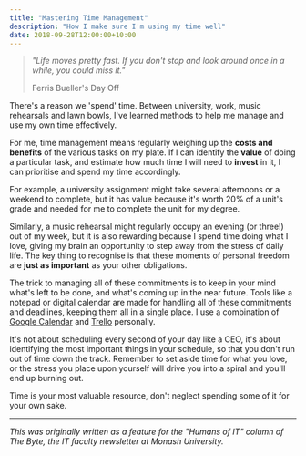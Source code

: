 ```yaml
---
title: "Mastering Time Management"
description: "How I make sure I'm using my time well"
date: 2018-09-28T12:00:00+10:00
---
```


> _"Life moves pretty fast. If you don't stop and look around once in a while, you could miss it."_
>
> Ferris Bueller's Day Off

<!--more-->

There's a reason we 'spend' time. Between university, work, music rehearsals and lawn bowls, I've learned methods to help me manage and use my own time effectively.

For me, time management means regularly weighing up the **costs and benefits** of the various tasks on my plate. If I can identify the **value** of doing a particular task, and estimate how much time I will need to **invest** in it, I can prioritise and spend my time accordingly.

For example, a university assignment might take several afternoons or a weekend to complete, but it has value because it's worth 20% of a unit's grade and needed for me to complete the unit for my degree.

Similarly, a music rehearsal might regularly occupy an evening (or three!) out of my week, but it is also rewarding because I spend time doing what I love, giving my brain an opportunity to step away from the stress of daily life. The key thing to recognise is that these moments of personal freedom are **just as important** as your other obligations.

The trick to managing all of these commitments is to keep in your mind what's left to be done, and what's coming up in the near future. Tools like a notepad or digital calendar are made for handling all of these commitments and deadlines, keeping them all in a single place. I use a combination of [Google Calendar](https://calendar.google.com/) and [Trello](https://trello.com/) personally.

It's not about scheduling every second of your day like a CEO, it's about identifying the most important things in your schedule, so that you don't run out of time down the track. Remember to set aside time for what you love, or the stress you place upon yourself will drive you into a spiral and you'll end up burning out.

Time is your most valuable resource, don't neglect spending some of it for your own sake.

---

_This was originally written as a feature for the "Humans of IT" column of The Byte, the IT faculty newsletter at Monash University._
